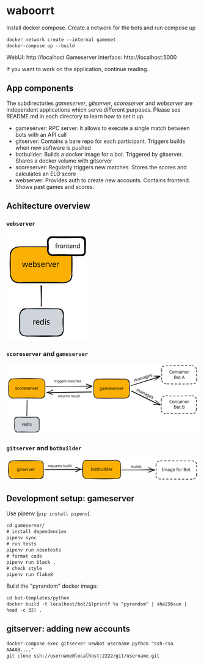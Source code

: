 # waboorrt

Install docker compose. Create a network for the bots and run compose up

    docker network create --internal gamenet
    docker-compose up --build

WebUI: http://localhost
Gameserver interface: http://localhost:5000

If you want to work on the application, continue reading.

## App components

The subdirectories *gameserver*, *gitserver*, *scoreserver* and *webserver* are independent
applications which serve different purposes. Please see README.md in each directory to
learn how to set it up.

- gameserver: RPC server. It allows to execute a single match between bots with an API call
- gitserver: Contains a bare repo for each participant. Triggers builds when new software is pushed
- botbuilder: Builds a docker image for a bot. Triggered by gitserver. Shares a docker volume with gitserver
- scoreserver: Regularly triggers new matches. Stores the scores and calculates an ELO score
- webserver: Provides auth to create new accounts. Contains frontend. Shows past games and scores.

## Achitecture overview

### `webserver`

<img width="216px" src="./docs/webserver.svg" alt="The frontend is intergrated in the webserver service. The webserver uses redis as datasource."/>

### `scoreserver` and `gameserver`

<img width="894px" src="./docs/scoreserver.svg" alt="The scoreserver triggers matches on gameserver which manages contianers of bots. The scoreserver uses redis as datastore."/>

### `gitserver` and `botbuilder`

<img width="872px" src="./docs/botbuilder.svg" alt="The gitserver requests a build at the botbuilder. The botbuilder builds the image for a bot."/>

## Development setup: gameserver

Use pipenv (`pip install pipenv`).

    cd gameserver/
    # install dependencies
    pipenv sync
    # run tests
    pipenv run nosetests
    # format code
    pipenv run black .
    # check style
    pipenv run flake8

Build the "pyrandom" docker image:

    cd bot-templates/python
    docker build -t localhost/bot/$(printf %s "pyrandom" | sha256sum | head -c 32) .

## gitserver: adding new accounts

    docker-compose exec gitserver newbot username python "ssh-rsa AAAAB...."
    git clone ssh://username@localhost:2222/git/username.git
